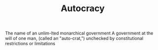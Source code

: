 ---
title: Autocracy
letter: A
permalink: "/definitions/autocracy.html"
body: The name of an unlim-lted monarchical government A government at the will of
  one man, (called an "auto-crat,”) unchecked by constitutional restrictions or limitations
published_at: '2018-07-07'
layout: post
---